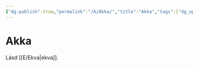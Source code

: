 ```yaml
---
{"dg-publish":true,"permalink":"/A/Akka/","title":"Akka","tags":["dg_uploaded"],"created":"2023-11-06T01:58","updated":"2023-11-06T01:58"}
---
```



# Akka

Lásd [[E/Ekva\|ekva]].  